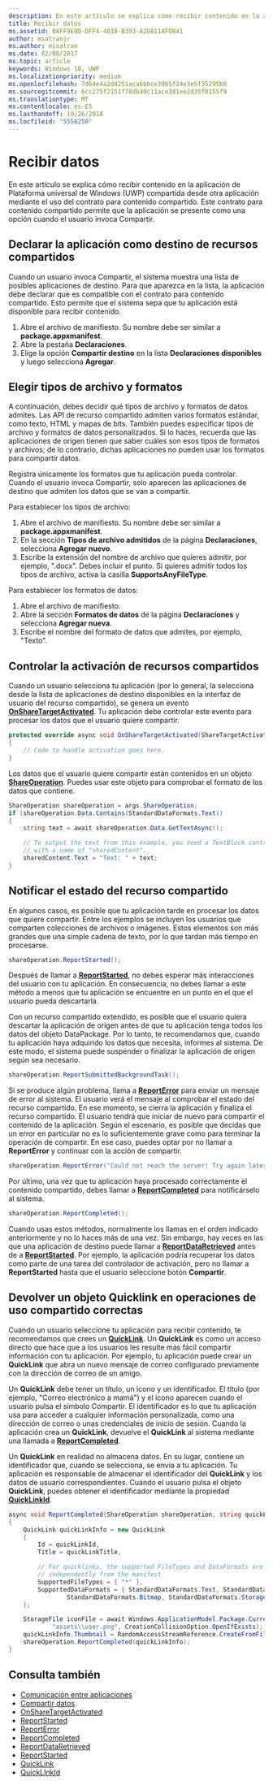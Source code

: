 ```yaml
---
description: En este artículo se explica cómo recibir contenido en la aplicación de Plataforma universal de Windows (UWP) compartida desde otra aplicación mediante el uso del contrato para contenido compartido. Este contrato para contenido compartido permite que la aplicación se presente como una opción cuando el usuario invoca Compartir.
title: Recibir datos
ms.assetid: 0AFF9E0D-DFF4-4018-B393-A26B11AFDB41
author: msatranjr
ms.author: misatran
ms.date: 02/08/2017
ms.topic: article
keywords: Windows 10, UWP
ms.localizationpriority: medium
ms.openlocfilehash: 7d64e4a2d4251aca6bbce39b5f24e3e5f35295b8
ms.sourcegitcommit: 6cc275f2151f78db40c11ace381ee2d35f0155f9
ms.translationtype: MT
ms.contentlocale: es-ES
ms.lasthandoff: 10/26/2018
ms.locfileid: "5558250"
---
```

# <a name="receive-data"></a>Recibir datos



En este artículo se explica cómo recibir contenido en la aplicación de Plataforma universal de Windows (UWP) compartida desde otra aplicación mediante el uso del contrato para contenido compartido. Este contrato para contenido compartido permite que la aplicación se presente como una opción cuando el usuario invoca Compartir.

## <a name="declare-your-app-as-a-share-target"></a>Declarar la aplicación como destino de recursos compartidos

Cuando un usuario invoca Compartir, el sistema muestra una lista de posibles aplicaciones de destino. Para que aparezca en la lista, la aplicación debe declarar que es compatible con el contrato para contenido compartido. Esto permite que el sistema sepa que tu aplicación está disponible para recibir contenido.

1.  Abre el archivo de manifiesto. Su nombre debe ser similar a **package.appxmanifest**.
2.  Abre la pestaña **Declaraciones**.
3.  Elige la opción **Compartir destino** en la lista **Declaraciones disponibles** y luego selecciona **Agregar**.

## <a name="choose-file-types-and-formats"></a>Elegir tipos de archivo y formatos

A continuación, debes decidir qué tipos de archivo y formatos de datos admites. Las API de recurso compartido admiten varios formatos estándar, como texto, HTML y mapas de bits. También puedes especificar tipos de archivo y formatos de datos personalizados. Si lo haces, recuerda que las aplicaciones de origen tienen que saber cuáles son esos tipos de formatos y archivos; de lo contrario, dichas aplicaciones no pueden usar los formatos para compartir datos.

Registra únicamente los formatos que tu aplicación pueda controlar. Cuando el usuario invoca Compartir, solo aparecen las aplicaciones de destino que admiten los datos que se van a compartir.

Para establecer los tipos de archivo:

1.  Abre el archivo de manifiesto. Su nombre debe ser similar a **package.appxmanifest**.
2.  En la sección **Tipos de archivo admitidos** de la página **Declaraciones**, selecciona **Agregar nuevo**.
3.  Escribe la extensión del nombre de archivo que quieres admitir, por ejemplo, ".docx". Debes incluir el punto. Si quieres admitir todos los tipos de archivo, activa la casilla **SupportsAnyFileType**.

Para establecer los formatos de datos:

1.  Abre el archivo de manifiesto.
2.  Abre la sección **Formatos de datos** de la página **Declaraciones** y selecciona **Agregar nueva**.
3.  Escribe el nombre del formato de datos que admites, por ejemplo, "Texto".

## <a name="handle-share-activation"></a>Controlar la activación de recursos compartidos

Cuando un usuario selecciona tu aplicación (por lo general, la selecciona desde la lista de aplicaciones de destino disponibles en la interfaz de usuario del recurso compartido), se genera un evento [**OnShareTargetActivated**](https://msdn.microsoft.com/library/windows/apps/Windows.UI.Xaml.Application.OnShareTargetActivated(Windows.ApplicationModel.Activation.ShareTargetActivatedEventArgs)). Tu aplicación debe controlar este evento para procesar los datos que el usuario quiere compartir.

<!-- For some reason, the snippets in this file are all inline in the WDCML topic. Suggest moving to VS project with rest of snippets. -->
```cs
protected override async void OnShareTargetActivated(ShareTargetActivatedEventArgs args)
{
    // Code to handle activation goes here. 
} 
```

Los datos que el usuario quiere compartir están contenidos en un objeto [**ShareOperation**](https://msdn.microsoft.com/library/windows/apps/Windows.ApplicationModel.DataTransfer.ShareTarget.ShareOperation). Puedes usar este objeto para comprobar el formato de los datos que contiene.

```cs
ShareOperation shareOperation = args.ShareOperation;
if (shareOperation.Data.Contains(StandardDataFormats.Text))
{
    string text = await shareOperation.Data.GetTextAsync();

    // To output the text from this example, you need a TextBlock control
    // with a name of "sharedContent".
    sharedContent.Text = "Text: " + text;
} 
```

## <a name="report-sharing-status"></a>Notificar el estado del recurso compartido

En algunos casos, es posible que tu aplicación tarde en procesar los datos que quiere compartir. Entre los ejemplos se incluyen los usuarios que comparten colecciones de archivos o imágenes. Estos elementos son más grandes que una simple cadena de texto, por lo que tardan más tiempo en procesarse.

```cs
shareOperation.ReportStarted(); 
```

Después de llamar a [**ReportStarted**](https://msdn.microsoft.com/library/windows/apps/Windows.ApplicationModel.DataTransfer.ShareTarget.ShareOperation.ReportStarted), no debes esperar más interacciones del usuario con tu aplicación. En consecuencia, no debes llamar a este método a menos que tu aplicación se encuentre en un punto en el que el usuario pueda descartarla.

Con un recurso compartido extendido, es posible que el usuario quiera descartar la aplicación de origen antes de que tu aplicación tenga todos los datos del objeto DataPackage. Por lo tanto, te recomendamos que, cuando tu aplicación haya adquirido los datos que necesita, informes al sistema. De este modo, el sistema puede suspender o finalizar la aplicación de origen según sea necesario.

```cs
shareOperation.ReportSubmittedBackgroundTask(); 
```

Si se produce algún problema, llama a [**ReportError**](https://msdn.microsoft.com/library/windows/apps/Windows.ApplicationModel.DataTransfer.ShareTarget.ShareOperation.ReportError(System.String)) para enviar un mensaje de error al sistema. El usuario verá el mensaje al comprobar el estado del recurso compartido. En ese momento, se cierra la aplicación y finaliza el recurso compartido. El usuario tendrá que iniciar de nuevo para compartir el contenido de la aplicación. Según el escenario, es posible que decidas que un error en particular no es lo suficientemente grave como para terminar la operación de compartir. En ese caso, puedes optar por no llamar a **ReportError** y continuar con la acción de compartir.

```cs
shareOperation.ReportError("Could not reach the server! Try again later."); 
```

Por último, una vez que tu aplicación haya procesado correctamente el contenido compartido, debes llamar a [**ReportCompleted**](https://msdn.microsoft.com/library/windows/apps/Windows.ApplicationModel.DataTransfer.ShareTarget.ShareOperation.ReportCompleted) para notificárselo al sistema.

```cs
shareOperation.ReportCompleted();
```

Cuando usas estos métodos, normalmente los llamas en el orden indicado anteriormente y no lo haces más de una vez. Sin embargo, hay veces en las que una aplicación de destino puede llamar a [**ReportDataRetrieved**](https://msdn.microsoft.com/library/windows/apps/Windows.ApplicationModel.DataTransfer.ShareTarget.ShareOperation.ReportDataRetrieved) antes de a [**ReportStarted**](https://msdn.microsoft.com/library/windows/apps/Windows.ApplicationModel.DataTransfer.ShareTarget.ShareOperation.ReportStarted). Por ejemplo, la aplicación podría recuperar los datos como parte de una tarea del controlador de activación, pero no llamar a **ReportStarted** hasta que el usuario seleccione botón **Compartir**.

## <a name="return-a-quicklink-if-sharing-was-successful"></a>Devolver un objeto Quicklink en operaciones de uso compartido correctas

Cuando un usuario seleccione tu aplicación para recibir contenido, te recomendamos que crees un [**QuickLink**](https://msdn.microsoft.com/library/windows/apps/Windows.ApplicationModel.DataTransfer.ShareTarget.QuickLink). Un **QuickLink** es como un acceso directo que hace que a los usuarios les resulte más fácil compartir información con tu aplicación. Por ejemplo, tu aplicación puede crear un **QuickLink** que abra un nuevo mensaje de correo configurado previamente con la dirección de correo de un amigo.

Un **QuickLink** debe tener un título, un icono y un identificador. El título (por ejemplo, "Correo electrónico a mamá") y el icono aparecen cuando el usuario pulsa el símbolo Compartir. El identificador es lo que tu aplicación usa para acceder a cualquier información personalizada, como una dirección de correo o unas credenciales de inicio de sesión. Cuando la aplicación crea un **QuickLink**, devuelve el **QuickLink** al sistema mediante una llamada a [**ReportCompleted**](https://msdn.microsoft.com/library/windows/apps/Windows.ApplicationModel.DataTransfer.ShareTarget.ShareOperation.ReportCompleted).

Un **QuickLink** en realidad no almacena datos. En su lugar, contiene un identificador que, cuando se selecciona, se envía a tu aplicación. Tu aplicación es responsable de almacenar el identificador del **QuickLink** y los datos de usuario correspondientes. Cuando el usuario pulsa el objeto **QuickLink**, puedes obtener el identificador mediante la propiedad [**QuickLinkId**](https://msdn.microsoft.com/library/windows/apps/Windows.ApplicationModel.DataTransfer.ShareTarget.ShareOperation.QuickLinkId).

```cs
async void ReportCompleted(ShareOperation shareOperation, string quickLinkId, string quickLinkTitle)
{
    QuickLink quickLinkInfo = new QuickLink
    {
        Id = quickLinkId,
        Title = quickLinkTitle,

        // For quicklinks, the supported FileTypes and DataFormats are set 
        // independently from the manifest
        SupportedFileTypes = { "*" },
        SupportedDataFormats = { StandardDataFormats.Text, StandardDataFormats.Uri, 
                StandardDataFormats.Bitmap, StandardDataFormats.StorageItems }
    };

    StorageFile iconFile = await Windows.ApplicationModel.Package.Current.InstalledLocation.CreateFileAsync(
            "assets\\user.png", CreationCollisionOption.OpenIfExists);
    quickLinkInfo.Thumbnail = RandomAccessStreamReference.CreateFromFile(iconFile);
    shareOperation.ReportCompleted(quickLinkInfo);
}
```

## <a name="see-also"></a>Consulta también 

* [Comunicación entre aplicaciones](index.md)
* [Compartir datos](share-data.md)
* [OnShareTargetActivated](https://msdn.microsoft.com/library/windows/apps/windows.ui.xaml.application.onsharetargetactivated.aspx)
* [ReportStarted](https://msdn.microsoft.com/library/windows/apps/windows.applicationmodel.datatransfer.sharetarget.shareoperation.reportstarted.aspx)
* [ReportError](https://msdn.microsoft.com/library/windows/apps/windows.applicationmodel.datatransfer.sharetarget.shareoperation.reporterror.aspx)
* [ReportCompleted](https://msdn.microsoft.com/library/windows/apps/windows.applicationmodel.datatransfer.sharetarget.shareoperation.reportcompleted.aspx)
* [ReportDataRetrieved](https://msdn.microsoft.com/library/windows/apps/windows.applicationmodel.datatransfer.sharetarget.shareoperation.reportdataretrieved.aspx)
* [ReportStarted](https://msdn.microsoft.com/library/windows/apps/windows.applicationmodel.datatransfer.sharetarget.shareoperation.reportstarted.aspx)
* [QuickLink](https://msdn.microsoft.com/library/windows/apps/windows.applicationmodel.datatransfer.sharetarget.quicklink.aspx)
* [QuickLInkId](https://msdn.microsoft.com/library/windows/apps/windows.applicationmodel.datatransfer.sharetarget.quicklink.id.aspx)
